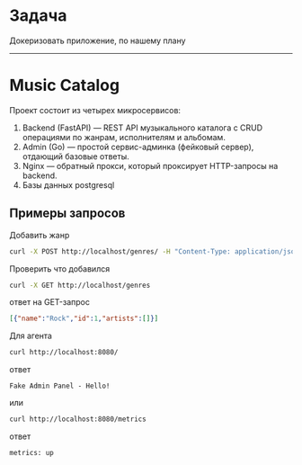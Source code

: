 # Задача
Докеризовать приложение, по нашему плану

---

# Music Catalog
Проект состоит из четырех микросервисов:
1. Backend (FastAPI) — REST API музыкального каталога с CRUD операциями по жанрам, исполнителям и альбомам.
2. Admin (Go) — простой сервис-админка (фейковый сервер), отдающий базовые ответы.
3. Nginx — обратный прокси, который проксирует HTTP-запросы на backend.
4. Базы данных postgresql

## Примеры запросов
Добавить жанр 
```bash
curl -X POST http://localhost/genres/ -H "Content-Type: application/json" -d '{"name": "Rock"}'
```
Проверить что добавился
```bash
curl -X GET http://localhost/genres
```
ответ на GET-запрос
```json
[{"name":"Rock","id":1,"artists":[]}]
```

Для агента
```bash
curl http://localhost:8080/
```
ответ
```text
Fake Admin Panel - Hello!
```

или
```bash
curl http://localhost:8080/metrics
```
ответ
```text
metrics: up
```

